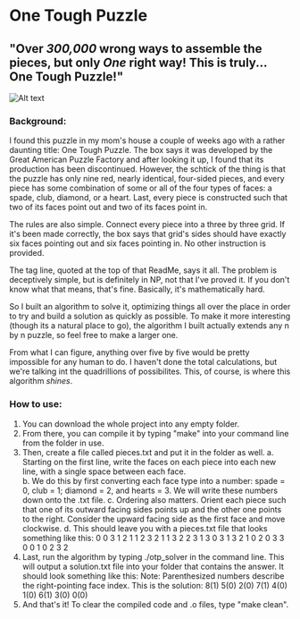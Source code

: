 # One Tough Puzzle

## "Over *300,000* wrong ways to assemble the pieces, but only *One* right way! This is truly... One Tough Puzzle!"

![Alt text](https://camo.githubusercontent.com/39b05d8cdf9c3548d5866610e36c5b1b16e2175578f38acec873c78a689eabbe/68747470733a2f2f7261772e6769746875622e636f6d2f646f756764726f7065722f70757a7a6c652f617474656d70745f322f70757a7a6c652e706e67![image](https://github.com/hcarter-775/One-Tough-Puzzle/assets/137556605/0c524169-473d-4bfd-b7a1-8ea1bf0bf738))

### Background:

I found this puzzle in my mom's house a couple of weeks ago with a rather 
daunting title: One Tough Puzzle. The box says it was developed by the Great
American Puzzle Factory and after looking it up, I found that its production 
has been discontinued. However, the schtick of the thing is that the puzzle has 
only nine red, nearly identical, four-sided pieces, and every piece has some 
combination of some or all of the four types of faces: a spade, club, diamond, 
or a heart. Last, every piece is constructed such that two of its faces point 
out and two of its faces point in.

The rules are also simple. Connect every piece into a three by three grid. If it's 
been made correctly, the box says that grid's sides should have exactly six faces 
pointing out and six faces pointing in. No other instruction is provided. 

The tag line, quoted at the top of that ReadMe, says it all. The problem is deceptively
simple, but is definitely in NP, not that I've proved it. If you don't know what that
means, that's fine. Basically, it's mathematically hard.

So I built an algorithm to solve it, optimizing things all over the place in order to
try and build a solution as quickly as possible. To make it more interesting (though 
its a natural place to go), the algorithm I built actually extends any n by n puzzle, 
so feel free to make a larger one.

From what I can figure, anything over five by five would be pretty impossible for any human
to do. I haven't done the total calculations, but we're talking int the quadrillions of 
possibilites. This, of course, is where this algorithm *shines*. 

### How to use:

1. You can download the whole project into any empty folder. 
2. From there, you can compile it by typing "make" into your command line from the folder in use.
3. Then, create a file called pieces.txt and put it in the folder as well. 
    a. Starting on the first line, write the faces on each piece into each new line, with a single
       space between each face.  
    b. We do this by first converting each face type into a number: spade = 0, club = 1; diamond = 2,
       and hearts = 3. We will write these numbers down onto the .txt file.
    c. Ordering also matters. Orient each piece such that one of its outward facing sides points up
       and the other one points to the right. Consider the upward facing side as the first face and
       move clockwise. 
    d. This should leave you with a pieces.txt file that looks something like this:
        0 0 3 1
        2 1 1 2
        3 2 1 1
        3 2 2 3
        1 3 0 3
        1 3 2 1
        0 2 0 3
        3 0 0 1
        0 2 3 2
4. Last, run the algorithm by typing ./otp_solver in the command line. This will output a solution.txt
   file into your folder that contains the answer. It should look something like this:
    Note: Parenthesized numbers describe the right-pointing face index.
    This is the solution:
    8(1) 5(0) 2(0)
    7(1) 4(0) 1(0)
    6(1) 3(0) 0(0)
5. And that's it! To clear the compiled code and .o files, type "make clean". 
